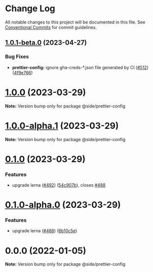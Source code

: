 # Change Log

All notable changes to this project will be documented in this file.
See [Conventional Commits](https://conventionalcommits.org) for commit guidelines.

## [1.0.1-beta.0](https://github.com/reside-eng/lint-config/compare/@side/prettier-config@1.0.0...@side/prettier-config@1.0.1-beta.0) (2023-04-27)

### Bug Fixes

- **prettier-config:** ignore gha-creds-\*.json file generated by CI ([#512](https://github.com/reside-eng/lint-config/issues/512)) ([4f9e766](https://github.com/reside-eng/lint-config/commit/4f9e76672f61de18be09849a928d5accf90f52b1))

# [1.0.0](https://github.com/reside-eng/lint-config/compare/@side/prettier-config@0.1.0...@side/prettier-config@1.0.0) (2023-03-29)

**Note:** Version bump only for package @side/prettier-config

# [1.0.0-alpha.1](https://github.com/reside-eng/lint-config/compare/@side/prettier-config@0.1.0...@side/prettier-config@1.0.0-alpha.1) (2023-03-29)

**Note:** Version bump only for package @side/prettier-config

# [0.1.0](https://github.com/reside-eng/lint-config/compare/@side/prettier-config@0.0.0...@side/prettier-config@0.1.0) (2023-03-29)

### Features

- upgrade lerna ([#492](https://github.com/reside-eng/lint-config/issues/492)) ([54c907b](https://github.com/reside-eng/lint-config/commit/54c907bc7d6dee491fbac3ecb9769284554785cf)), closes [#488](https://github.com/reside-eng/lint-config/issues/488)

# [0.1.0-alpha.0](https://github.com/reside-eng/lint-config/compare/@side/prettier-config@0.0.0...@side/prettier-config@0.1.0-alpha.0) (2023-03-29)

### Features

- upgrade lerna ([#488](https://github.com/reside-eng/lint-config/issues/488)) ([6b10c5e](https://github.com/reside-eng/lint-config/commit/6b10c5ea54a9e68f7e3b04499a48a85b704a93cc))

# 0.0.0 (2022-01-05)

**Note:** Version bump only for package @side/prettier-config
